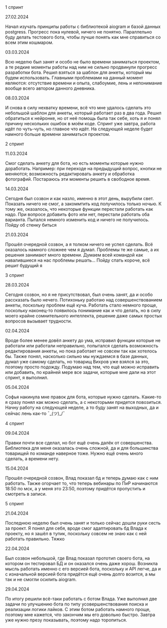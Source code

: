 1 спринт

27.02.2024

Начал изучать принципы работы с библиотекой aiogram и базой данных postgress. Прогресс пока нулевой, ничего не понятно. Параллельно буду делать тестового бота, чтобы лучше понять как мне справиться со всем этим кошмаром.

03.03.2024

Всю неделю был занят и особо не было времени заниматься проектом, а те редкие моменты работы над ним не сильно продвинули прогресс разработки бота. Решил взяться за шаблон для анкеты, который мы будем использовать. Главными проблемами на данный момент являются: отсутствие времени и опыта, слабоумие, лень и непонимание вообще всего автором данного дневника.

08.03.2024

И снова в силу нехватку времени, всё что мне удалось сделать это небольшой шаблон для анкеты, который работает раз в два года. Решил обратиться к нейронке, но от неё помощь была так себе, хоть я и понял причину нескольких ошибок в моём коде. Спринт уже завтра, работа идёт по чуть-чуть, но главное что идёт. На следующей неделе будет намного больше времени заниматься проектом.

2 спринт

11.03.2024

Смог сделать анкету для бота, но есть моменты которые нужно доработать. Например: при переходе на предыдущий вопрос, кнопки не меняются; возможность редактировать анкету и обработка фотографий. Постараюсь эти моменты решить в свободное время.

14.03.2024

Сегодня был созвон и как назло, именно в этот день, вырубили свет. Показать ничего не смог, а закоммтить код получилось только ночью. К тому же, оказалось, что некоторые функции перестали работать как надо. При вопросе добавить фото или нет, перестали работать оба варианта. Пытался немного изменить код и ничего не получилось. Пойду об стенку биться

21.03.2024

Прошёл очередной созвон, а я толком ничего не успел сделать. Всё оказалось намного сложнее чем я думал. Проблемы те же самые, а их решения занимают много времени. Думаем всей командой как навалившиеся на нас проблемы решать...  Пойду спать короче, всё решит будущий я

3 спринт

28.03.2024

Сегодня созвон, но я не присутствовал, был очень занят, да и особо рассказать было нечего. Потихоньку работаю над совершенствованием анкеты, поскольку проблем ещё куча. Работать стало немного проще, поскольку наконец-то появилось понимание как и что делать, но в силу моего крайне сомнительного интеллекта, решение даже самых простых вопросов вызывает трудности.

02.04.2024

Вроде более менее довёл анкету до ума, исправил функции которые не работали или работали неправильно, попытался сделать возможность редактирования анкеты, но пока работает не совсем так как хотелось бы. Также понял, насколько сильно мы нуждаемся в базе данных, думал уже самому сделать, но товарищ Вихров уже взялся за это, поэтому просто подожду. Подумаю над тем, что ещё можно исправить или добавить, по крайней мере все задачи, которые мне дали на этот спринт, я выполнил.

05.04.2024

Софья накинула мне правок для бота, которые нужно сделать. Какие-то я сразу понял как можно сделать, а с некоторыми придется повозиться. Начну работу на следующей неделе, а то буду занят на выходных, да и сейчас лень как-то ¯\_(ツ)_/¯

4 спринт

09.04.2024

Правки почти все сделал, но бот ещё очень далёк от совершенства. Библиотека для меня оказалась очень сложной, да и для большинства товарищей по команде наверное тоже. Нужно ещё очень много сделать, а времени нету.

15.04.2024

Прошёл очередной созвон, Влад показал бд и теперь думаю как с ним работать. Также огорчает то, что теперь вебинары по ПиР начинаются 18:50 по мск, а у меня это 23:50, поэтому придётся пропустить и смотреть в записи.

5 спринт

21.04.2024

Последнюю неделю был очень занят и только сейчас дошли руки сесть за проект. Я понял для себя, вроде смог адаптировать бд Влада к проекту, но я зашёл в тупик, поскольку совсем не знаю как с ней работать правильно. Тяжко

22.04.2024

Был созвон небольшой, где Влад показал прототип своего бота, на котором он тестировал БД и он оказался очень даже хорош. Возникла мысль работать именно с его версией бота, поскольку и API легче, да и с изначальной версией бота придётся ещё очень долго возится, а мы так и не смогли осилить aiogram.

29.04.2024

По итогу решили всё-таки работать с ботом Влада. Уже выполнил две задачи по улучшению бота по типу усовершенствования поиска и реализации логики лайков. С этим ботом работать намного проще, поэтому мне кажется, что закончим мы его довольно быстро. Завтра уже нужно презу показывать, поэтому надо торопиться.